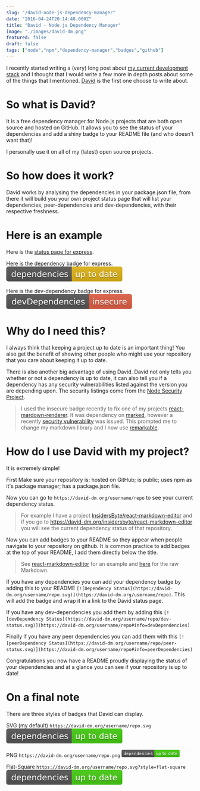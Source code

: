 ```yaml
---
slug: "/david-node-js-dependency-manager"
date: "2016-04-24T20:14:48.000Z"
title: "David - Node.js Dependency Manager"
image: "./images/david-dm.png"
featured: false
draft: false
tags: ["node","npm","dependency-manager","badges","github"]
---
```


I recently started writing a (very) long post about
[my current development stack](https://www.insidersbyte.com/my-development-stack/)
and I thought that I would write a few more in depth posts about some of the
things that I mentioned. [David](https://david-dm.org/) is the first one choose
to write about.

# So what is David?

It is a free dependency manager for Node.js projects that are both open source
and hosted on GitHub. It allows you to see the status of your dependencies and
add a shiny badge to your README file (and who doesn't want that)!

I personally use it on all of my (latest) open source projects.

# So how does it work?

David works by analysing the dependencies in your package.json file, from there
it will build you your own project status page that will list your dependencies,
peer-dependencies and dev-dependencies, with their respective freshness.

# Here is an example

Here is the [status page for express](https://david-dm.org/expressjs/express).

Here is the dependency badge for express.
[![Dependency Status](./images/express.svg)](https://david-dm.org/expressjs/express)

Here is the dev-dependency badge for express.
[![devDependency Status](./images/dev-status.svg)](https://david-dm.org/expressjs/express#info=devDependencies)

# Why do I need this?

I always think that keeping a project up to date is an important thing! You also
get the benefit of showing other people who might use your repository that you
care about keeping it up to date.

There is also another big advantage of using David. David not only tells you
whether or not a dependency is up to date, it can also tell you if a dependency
has any security vulnerabilities listed against the version you are depending
upon. The security listings come from the
[Node Security Project](https://nodesecurity.io).

> I used the insecure badge recently to fix one of my projects
> [react-mardown-renderer](https://github.com/InsidersByte/react-markdown-renderer).
> It was dependency on [marked](https://github.com/chjj/marked), however a
> recently [security vulnerability](https://nodesecurity.io/advisories/101) was
> issued. This prompted me to change my markdown library and I now use
> [remarkable](https://github.com/jonschlinkert/remarkable).

# How do I use David with my project?

It is extremely simple!

First Make sure your repository is: hosted on GitHub; is public; uses npm as
it's package manager; has a package.json file.

Now you can go to `https://david-dm.org/username/repo` to see your current
dependency status.

> For example I have a project
> [InsidersByte/react-markdown-editor](https://github.com/InsidersByte/react-markdown-editor)
> and if you go to https://david-dm.org/insidersbyte/react-markdown-editor you
> will see the current dependency status of that repository.

Now you can add badges to your README so they appear when people navigate to
your repository on github. It is common practice to add badges at the top of
your README, I add them directly below the title.

> See
> [react-markdown-editor](https://github.com/InsidersByte/react-markdown-editor)
> for an example and
> [here](https://raw.githubusercontent.com/InsidersByte/react-markdown-editor/master/README.md)
> for the raw Markdown.

If you have any dependencies you can add your dependency badge by adding this to
your README `[![Dependency
Status](https://david-dm.org/username/repo.svg)](https://david-dm.org/username/repo)`.
This will add the badge and wrap it in a link to the David status page.

If you have any dev-dependencies you add them by adding this `[![devDependency
Status](https://david-dm.org/username/repo/dev-status.svg)](https://david-dm.org/username/repo#info=devDependencies)`

Finally if you have any peer dependencies you can add them with this
`[![peerDependency
Status](https://david-dm.org/username/repo/peer-status.svg)](https://david-dm.org/username/repo#info=peerDependencies)`

Congratulations you now have a README proudly displaying the status of your
dependencies and at a glance you can see if your repository is up to date!

# On a final note

There are three styles of badges that David can display.

SVG (my default) `https://david-dm.org/username/repo.svg`
[![Dependency Status](./images/react-markdown-editor.svg)](https://david-dm.org/InsidersByte/react-markdown-editor)

PNG `https://david-dm.org/username/repo.png`
[![Dependency Status](./images/react-markdown-editor.png)](https://david-dm.org/InsidersByte/react-markdown-editor)

Flat-Square `https://david-dm.org/username/repo.svg?style=flat-square`
[![Dependency Status](./images/react-markdown-editor.svg?style=flat-square)](https://david-dm.org/InsidersByte/react-markdown-editor)
